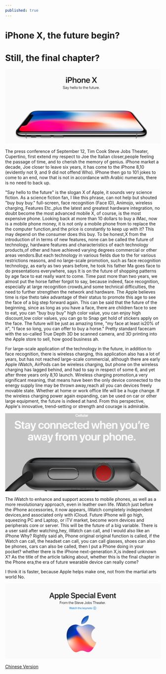 ```yaml
---
published: true
---
```

# iPhone X, the future begin?
# Still, the final chapter?

![IphoneX01.jpg](img/IphoneX01.jpg)

  The press conference of September 12, Tim Cook Steve Jobs Theater, Cupertino, first extend my respect to Joe the Italian closer,people feeling the passage of time, and to cherish the memory of genius. iPhone market a decade, Joe closer to leave six years,
it has come to the iPhone 8,10 (evidently not 9, and 9 did not offend Who). IPhone then go to 101 jokes
to come to an end, now that is not in accordance with Arabic numerals, there is no need to back up.

  "Say hello to the future" is the slogan X of Apple, it sounds very science fiction. As a science fiction fan, I like
this phrase, can not help but shouted "buy buy buy."  full-screen, face recognition (Face ID), Animojo, wireless charging,
Features Etc.,plus the latest and greatest hardware integration, no doubt become the most advanced mobile X, of course, is the most expensive phone.
Looking back at more than 10 dollars to buy a iMac, now is a mobile phone money, it is not only a mobile phone from to replace the
the computer function,and the price is constantly to keep up with it? This may depend on the consumer does this buy. To be honest,X from the introduction of
in terms of new features, none can be called the future of technology, hardware features and characteristics of each technology products,of other
and have achieved varying degrees commercial  or other areas vendors.But each technology in various fields due to the  for various
restrictions reasons, and no large-scale promotion, such as face recognition technology, as early as two years before, he took his father Ma
goes face to do presentations everywhere, says It is on the future of shopping patterns by age face to eat really want to come. Time
past more than two years, we almost put the horse father forgot to say, because indeed, face recognition, especially at large
recognition crowds,and some technical difficulties, the need to further strengthen the network and hardware. The Apple believes  time is ripe
theto take advantage of their status to promote this age to see the face of a big step forward again. This can be said that the future of the
beginning, since as long as you have a face, there are children face to see to eat, you can "buy buy buy" high color value, you can enjoy high
discount,low color values, you can go to Snap get hold of stickers apply on the face. The future will be just as amazing time, "my face at least
is20% of it", "I face so long, you can offer to buy a horse." Pretty standard facecam with the so-called True Depth
3D be scanned camera, and 3D printing into the Apple store to sell, how good business ah.

  For large-scale application of the technology in the future, in addition to face recognition, there is wireless charging, this application also has a lot of
years, but has not reached large-scale commercial, although there are early Apple iWatch, AirPods can be wireless charging, but phone
on the wireless charging has lagged behind, and had to say in respect of some 6, and yet after three years only 8,10 launch. Wireless charging
promotion,a very significant meaning, that means have been the only device connected to the energy supply line may be thrown away,reach all
you can devices freely movable state. Whether at home or work office life will be a huge change. If the wireless
charging power again expanding, can be used on car or other large equipment, the future is indeed at hand. From this
perspective, Apple's innovative, trend-setting or strength and courage is admirable.
  
  ![IphoneX02.jpg](_posts/IphoneX02.jpg)

  The iWatch to enhance and support access to mobile phones, as well as a more revolutionary approach, even in leather own life. IWatch just before the iPhone accessories, it now appears, iWatch completely independent
devices,and associated only with iCloud. Future iPhone will go high, squeezing PC and Laptop, or iTV market, become
worn devices and peripherals core or server. This will be the future of a big variable. There is a user said after watching,hey, iWatch can call, and I would also like an iPhone Why? Rightly said ah, Phone original original
function is called, if the Watch can call, the headset can call, you can call glasses, shoes
can also be phones, cars can also be called, then I put a Phone doing in your pocket? whether there is the  iPhone
next-generation X,is indeed unknown X? As the title of the article talking about, whether this is the final chapter in the Phone era,the era of future wearable device can really come?

I think it is faster, because Apple helps make one, not from the martial arts world No.

![IphoneX03.jpg](img/IphoneX03.jpg)

[Chinese Version](https://sway.com/qeO5osDNwmmDbF2C?ref=Link&loc=play)
